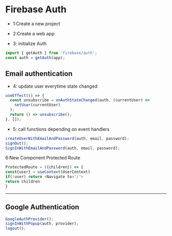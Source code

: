 # Firebase Auth

- 1:Create a new project

- 2:Create a web app

- 3: initialize Auth

```js
import { getAuth } from 'firebase/auth';
const auth = getAuth(app);
```

## Email authentication

- 4: update user everytime state changed

```js
useEffect(() => {
  const unsubscribe = onAuthStateChanged(auth, (currentUser) =>
    setUser(currentUser)
  );
  return () => unsubscribe();
}, []);
```

- 5: call functions depending on event handlers

```js
createUserWithEmailAndPassword(auth, email, password);
signOut();
SignInWithEmailAndPassword(auth, email, password);
```

6:New Component Protected Route

```js
ProtectedRoute = ({children}) => {
const{user} = useContext(UserContext)
if(!user) return <Navigate to='/'>
return children
}
```

---

## Google Authentication

```js
GoogleAuthProvider();
signInWithPopup(auth, provider);
logout();
```
